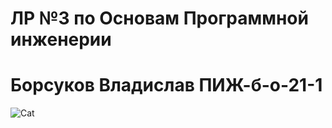 # ЛР №3 по Основам Программной инженерии
# Борсуков Владислав ПИЖ-б-о-21-1
![Cat](https://fanibani.ru/wp-content/uploads/2021/07/milie008.jpg)